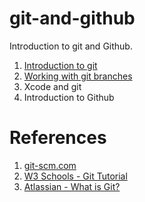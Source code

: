 # git-and-github
Introduction to git and Github.

1. [Introduction to git](docs/git.md)
2. [Working with git branches](docs/branches.md)
3. Xcode and git
4. Introduction to Github

# References

1. [git-scm.com](https://git-scm.com)
2. [W3 Schools - Git Tutorial](https://www.w3schools.com/git/default.asp?remote=github)
3. [Atlassian - What is Git?](https://www.atlassian.com/git/tutorials/what-is-git)
